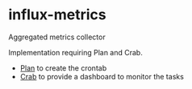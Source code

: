 # influx-metrics
Aggregated metrics collector

Implementation requiring Plan and Crab. 
* [Plan](http://plan.readthedocs.org/) to create the crontab
* [Crab](http://crab.readthedocs.org/) to provide a dashboard to monitor the tasks

